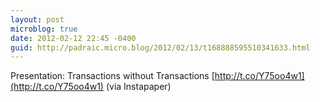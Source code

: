 ```yaml
---
layout: post
microblog: true
date: 2012-02-12 22:45 -0400
guid: http://padraic.micro.blog/2012/02/13/t168888595510341633.html
---
```

Presentation:  Transactions without Transactions [http://t.co/Y75oo4w1](http://t.co/Y75oo4w1) (via Instapaper)
